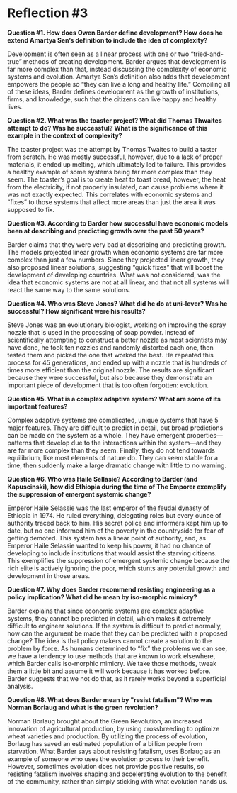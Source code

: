 # Reflection #3

**Question #1. How does Owen Barder define development? How does he extend Amartya Sen’s definition to include the idea of complexity?**

Development is often seen as a linear process with one or two “tried-and-true” methods of creating development.  Barder argues that development is far more complex than that, instead discussing the complexity of economic systems and evolution.  Amartya Sen’s definition also adds that development empowers the people so “they can live a long and healthy life.”  Compiling all of these ideas, Barder defines development as the growth of institutions, firms, and knowledge, such that the citizens can live happy and healthy lives.


**Question #2. What was the toaster project? What did Thomas Thwaites attempt to do? Was he successful? What is the significance of this example in the context of complexity?**

The toaster project was the attempt by Thomas Twaites to build a taster from scratch.  He was mostly successful, however, due to a lack of proper materials, it ended up melting, which ultimately led to failure.  This provides a healthy example of some systems being far more complex than they seem.  The toaster’s goal is to create heat to toast bread, however, the heat from the electricity, if not properly insulated, can cause problems where it was not exactly expected.  This correlates with economic systems and “fixes” to those systems that affect more areas than just the area it was supposed to fix.


**Question #3. According to Barder how successful have economic models been at describing and predicting growth over the past 50 years?**

Barder claims that they were very bad at describing and predicting growth.  The models projected linear growth when economic systems are far more complex than just a few numbers.  Since they projected linear growth, they also proposed linear solutions, suggesting “quick fixes” that will boost the development of developing countries.  What was not considered, was the idea that economic systems are not at all linear, and that not all systems will react the same way to the same solutions.


**Question #4. Who was Steve Jones? What did he do at uni-lever? Was he successful? How significant were his results?**

Steve Jones was an evolutionary biologist, working on improving the spray nozzle that is used in the processing of soap powder.  Instead of scientifically attempting to construct a better nozzle as most scientists may have done, he took ten nozzles and randomly distorted each one, then tested them and picked the one that worked the best.  He repeated this process for 45 generations, and ended up with a nozzle that is hundreds of times more efficient than the original nozzle.  The results are significant because they were successful, but also because they demonstrate an important piece of development that is too often forgotten: evolution.


**Question #5. What is a complex adaptive system? What are some of its important features?**

Complex adaptive systems are complicated, unique systems that have 5 major features.  They are difficult to predict in detail, but broad predictions can be made on the system as a whole.  They have emergent properties—patterns that develop due to the interactions within the system—and they are far more complex than they seem.  Finally, they do not tend towards equilibrium, like most elements of nature do.  They can seem stable for a time, then suddenly make a large dramatic change with little to no warning.


**Question #6. Who was Haile Sellasie?  According to Barder (and Kapuscinski), how did Ethiopia during the time of The Emporer exemplify the suppression of emergent systemic change?**

Emperor Haile Selassie was the last emperor of the feudal dynasty of Ethiopia in 1974.  He ruled everything, delegating roles but every ounce of authority traced back to him.  His secret police and informers kept him up to date, but no one informed him of the poverty in the countryside for fear of getting demoted.  This system has a linear point of authority, and, as Emperor Haile Selassie wanted to keep his power, it had no chance of developing to include institutions that would assist the starving citizens.  This exemplifies the suppression of emergent systemic change because the rich elite is actively ignoring the poor, which stunts any potential growth and development in those areas.  


**Question #7. Why does Barder recommend resisting engineering as a policy implication? What did he mean by iso-morphic mimicry?**

Barder explains that since economic systems are complex adaptive systems, they cannot be predicted in detail, which makes it extremely difficult to engineer solutions.  If the system is difficult to predict normally, how can the argument be made that they can be predicted with a proposed change?  The idea is that policy makers cannot create a solution to the problem by force.  As humans determined to “fix” the problems we can see, we have a tendency to use methods that are known to work elsewhere, which Barder calls iso-morphic mimicry.  We take those methods, tweak them a little bit and assume it will work because it has worked before.  Barder suggests that we not do that, as it rarely works beyond a superficial analysis.  


**Question #8. What does Barder mean by "resist fatalism"? Who was Norman Borlaug and what is the green revolution?**

Norman Borlaug brought about the Green Revolution, an increased innovation of agricultural production, by using crossbreeding to optimize wheat varieties and production.  By utilizing the process of evolution, Borlaug has saved an estimated population of a billion people from starvation.  What Barder says about resisting fatalism, uses Borlaug as an example of someone who uses the evolution process to their benefit.  However, sometimes evolution does not provide positive results, so resisting fatalism involves shaping and accelerating evolution to the benefit of the community, rather than simply sticking with what evolution hands us.
